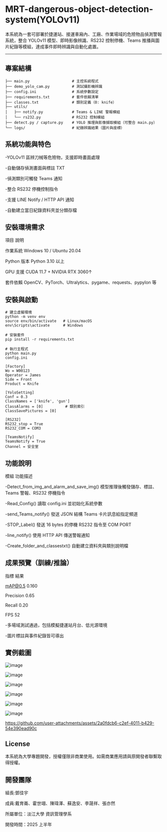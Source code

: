 # MRT-dangerous-object-detection-system(YOLOv11)

本系統為一套可部署於捷運站、接運車廂內、工廠、作業場域的危險物品偵測警報系統，整合 YOLOv11 模型、即時影像辨識、RS232 控制停機、Teams 推播與圖片紀錄等模組，達成事件即時辨識與自動化處置。

---

## 專案結構
```
├── main.py                   # 主控系統程式
├── demo_yolo_cam.py          # 測試攝影機辨識
├── config.ini                # 系統參數設定
├── requirements.txt          # 套件依賴清單
├── classes.txt               # 類別定義（0: knife）
├── utils/
│   ├── notify.py             # Teams & LINE 警報模組
│   └── rs232.py              # RS232 控制模組
├── detect.py / capture.py    # YOLO 推理與影像擷取模組（可整合 main.py）
└── logs/                     # 紀錄辨識結果（圖片與座標）
```
## 系統功能與特色

-YOLOv11 區辨刀械等危險物，支援即時畫面處理

-自動儲存偵測畫面與標註 TXT

-偵測類別可觸發 Teams 通知

-整合 RS232 停機控制指令

-支援 LINE Notify / HTTP API 通知

-自動建立當日紀錄資料夾並分類存檔

## 安裝環境需求

項目	      說明

作業系統   	Windows 10 / Ubuntu 20.04

Python 版本	Python 3.10 以上

GPU 支援   	CUDA 11.7 + NVIDIA RTX 3060↑

套件依賴    	OpenCV、PyTorch、Ultralytics、pygame、requests、pypylon 等

## 安裝與啟動
```
# 建立虛擬環境
python -m venv env
source env/bin/activate   # Linux/macOS
env\Scripts\activate      # Windows

# 安裝套件
pip install -r requirements.txt

# 執行主程式
python main.py
config.ini 

[Factory]
Wo = W00123
Operator = James
Side = Front
Product = Knife

[YoloSetting]
Conf = 0.3
ClassNames = ['knife', 'gun']
ClassAlarms = [0]          # 類別索引
ClassSavePictures = [0]

[RS232]
RS232_stop = True
RS232_COM = COM3

[TeamsNotify]
TeamsNotify = True
Channel = 安全室
```
## 功能說明

模組	                                    功能描述

-Detect_from_img_and_alarm_and_save_img()	模型推理後觸發儲存、標註、Teams 警報、RS232 停機指令

-Read_Config()	                          讀取 config.ini 並初始化系統參數

-send_Teams_notify()	                    發送 JSON 結構 Teams 卡片訊息給指定頻道

-STOP_Label()	                            發送 16 bytes 的停機 RS232 指令至 COM PORT

-line_notify()	                          使用 HTTP API 傳送警報通知

-Create_folder_and_classestxt()	          自動建立資料夾與類別說明檔

## 成果預覽（訓練/推論）

指標	  結果

mAP@0.5	0.160

Precision	0.65

Recall	0.20

FPS	52

-多場域測試通過，包括模擬捷運站月台、低光源環境

-圖片標註與事件紀錄皆可導出

## 實例截圖
![image](https://github.com/user-attachments/assets/4d2f5b13-ce2c-437b-b9f9-09f514ca2a5d)

![image](https://github.com/user-attachments/assets/1694c2f8-300c-4163-9091-39ddde59c695)

![image](https://github.com/user-attachments/assets/abb4f002-416e-4ef1-8318-c3615c0304df)

![image](https://github.com/user-attachments/assets/1127461c-d6d6-4505-96ae-d61bd20971d6)

![image](https://github.com/user-attachments/assets/faf5506e-8300-468c-bdb1-43c78bdddc2e)

![image](https://github.com/user-attachments/assets/27ea76a0-0f46-484d-9d99-703e7db12ace)




https://github.com/user-attachments/assets/2a0fdcb6-c2ef-4011-b429-54e390ead90c

## License
本系統為大學專題開發，授權僅限非商業使用。如需商業應用請與原開發者聯繫取得授權。

## 開發團隊

組長:鄧佳宇

成員:戴育崙、霍世翊、陳瑋澤、蘇逸安、李晟祥、張亦然

所屬單位：淡江大學 資訊管理學系

開發時間：2025 上半年
